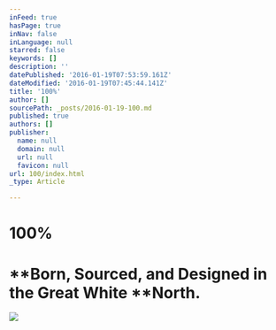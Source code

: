 ```yaml
---
inFeed: true
hasPage: true
inNav: false
inLanguage: null
starred: false
keywords: []
description: ''
datePublished: '2016-01-19T07:53:59.161Z'
dateModified: '2016-01-19T07:45:44.141Z'
title: '100%'
author: []
sourcePath: _posts/2016-01-19-100.md
published: true
authors: []
publisher:
  name: null
  domain: null
  url: null
  favicon: null
url: 100/index.html
_type: Article

---
```

# **100%**

# **Born, Sourced, and Designed in the Great White ****North.**
![](https://the-grid-user-content.s3-us-west-2.amazonaws.com/abfd9b4f-fd8c-49d7-a89a-fc01b07d0945.jpg)